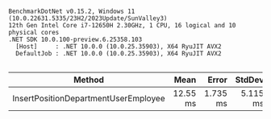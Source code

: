 ```

BenchmarkDotNet v0.15.2, Windows 11 (10.0.22631.5335/23H2/2023Update/SunValley3)
12th Gen Intel Core i7-12650H 2.30GHz, 1 CPU, 16 logical and 10 physical cores
.NET SDK 10.0.100-preview.6.25358.103
  [Host]     : .NET 10.0.0 (10.0.25.35903), X64 RyuJIT AVX2
  DefaultJob : .NET 10.0.0 (10.0.25.35903), X64 RyuJIT AVX2


```
| Method                               | Mean     | Error    | StdDev   | Gen0      | Gen1    | Gen2    | Allocated |
|------------------------------------- |---------:|---------:|---------:|----------:|--------:|--------:|----------:|
| InsertPositionDepartmentUserEmployee | 12.55 ms | 1.735 ms | 5.115 ms | 2453.1250 | 93.7500 | 15.6250 |  29.66 MB |
